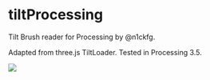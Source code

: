 # tiltProcessing
Tilt Brush reader for Processing by @n1ckfg.

Adapted from three.js TiltLoader.
Tested in Processing 3.5.

<img src="./documentation/images/demo.gif">

